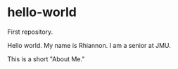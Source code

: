 # hello-world
First repository.

Hello world. My name is Rhiannon. I am a senior at JMU.

This is a short "About Me."
